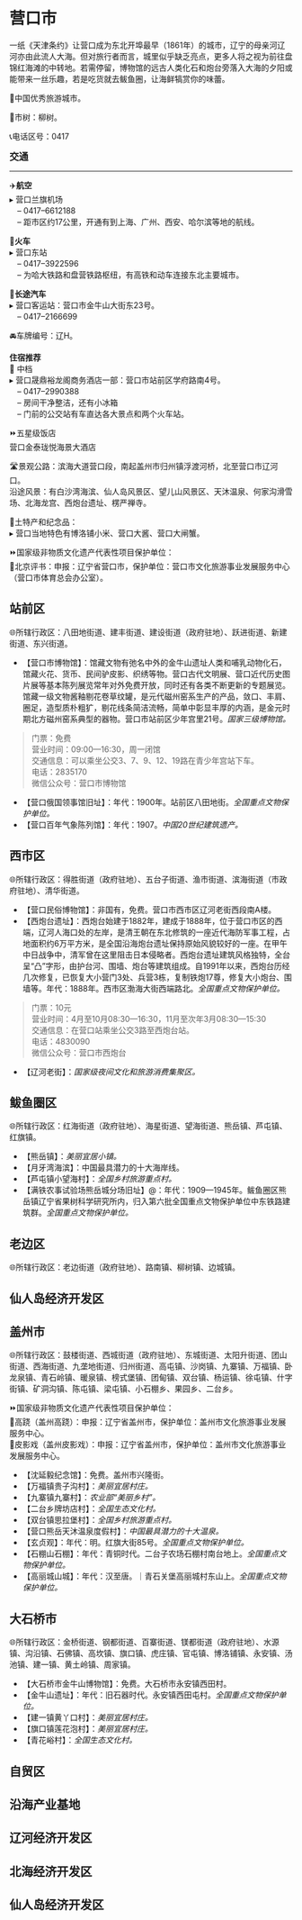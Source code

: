 # 营口市  

一纸《天津条约》让营口成为东北开埠最早（1861年）的城市，辽宁的母亲河辽河亦由此流人大海。但对旅行者而言，城里似乎缺乏亮点，更多人将之视为前往盘锦红海滩的中转地。若需停留，博物馆的远古人类化石和炮台旁落入大海的夕阳或能带来一丝乐趣，若是吃货就去鲅鱼圈，让海鲜犒赏你的味蕾。  

🏅中国优秀旅游城市。  

🌳市树：柳树。  

📞电话区号：0417  

<big>**交通**</big>  
***  
✈️**航空**  
▸ 营口兰旗机场  
　– 0417–6612188  
　– 距市区约17公里，开通有到上海、广州、西安、哈尔滨等地的航线。  

🚈**火车**  
▸ 营口东站  
　– 0417–3922596  
　– 为哈大铁路和盘营铁路枢纽，有高铁和动车连接东北主要城市。  

🚌**长途汽车**  
▸ 营口客运站：营口市金牛山大街东23号。  
　– 0417–2166699  

🚘车牌编号：辽H。  

**住宿推荐**  
🏡 中档  
▸ 营口晟鼎裕龙阁商务酒店一部：营口市站前区学府路南4号。  
　– 0417–2990388  
　– 房间干净整洁，还有小冰箱  
　– 门前的公交站有车直达各大景点和两个火车站。  

⏩五星级饭店  
营口金泰珑悦海景大酒店  

🛣️景观公路：滨海大道营口段，南起盖州市归州镇浮渡河桥，北至营口市辽河口。  
沿途风景：有白沙湾海滨、仙人岛风景区、望儿山风景区、天沐温泉、何家沟滑雪场、北海龙宫、西炮台遗址、楞严禅寺。  

🧊土特产和纪念品：  
▸ 营口当地特色有博洛铺小米、营口大酱、营口大闸蟹。  

⏩国家级非物质文化遗产代表性项目保护单位：  
🔸北京评书：申报：辽宁省营口市，保护单位：营口市文化旅游事业发展服务中心（营口市体育总会办公室）。  

## 站前区  
🌐所辖行政区：八田地街道、建丰街道、建设街道（政府驻地）、跃进街道、新建街道、东兴街道。  

* 【营口市博物馆】：馆藏文物有弛名中外的金牛山遗址人类和哺乳动物化石，馆藏火花、货币、民间驴皮影、织绣等物。营口古代文明展、营口近代历史图片展等基本陈列展览常年对外免费开放，同时还有各类不断更新的专题展览。馆藏一级文物酱釉剔花卷草纹罐，是元代磁州窑系生产的产品，敛口、丰肩、圈足，造型质朴粗犷，剔花线条简洁流畅，简单中彰显丰厚的内涵，是金元时期北方磁州窑系典型的器物。营口市站前区少年宫里21号。*国家三级博物馆。*  
> 门票：免费  
> 营业时间：09:00—16:30，周一闭馆  
> 交通信息：可以乘坐公交3、7、9、12、19路在青少年宫站下车。  
> 电话：2835170  
> 微信公众号：营口市博物馆  
* 【营口俄国领事馆旧址】：年代：1900年。站前区八田地街。*全国重点文物保护单位。*  
* 【营口百年气象陈列馆】：年代：1907。*中国20世纪建筑遗产。*  

## 西市区  
🌐所辖行政区：得胜街道（政府驻地）、五台子街道、渔市街道、滨海街道（市政府驻地）、清华街道。  

* 【营口民俗博物馆】：非国有，免费。营口市西市区辽河老街西段南A楼。  
* 【西炮台遗址】：西炮台始建于1882年，建成于1888年，位于营口市区的西端，辽河人海口处的左岸，是清王朝在东北修筑的一座近代海防军事工程，占地面积约6万平方米，是全国沿海炮台遗址保持原始风貌较好的一座。在甲午中日战争中，清军曾在这里阻击日本侵略者。西炮台遗址建筑风格独特，全台呈“凸”字形，由护台河、围墙、炮台等建筑组成。自1991年以来，西炮台历经几次修复，已恢复大小营门3处、兵营3栋，复制铁炮17尊，修复大小炮台、围墙等。年代：1888年。西市区渤海大街西端路北。*全国重点文物保护单位。*  
> 门票：10元  
> 营业时间：4月至10月08:30—16:30，11月至次年3月08:30—15:30  
> 交通信息：在营口站乘坐公交3路至西炮台站。  
> 电话：4830090  
> 微信公众号：营口市西炮台  
* 【辽河老街】：*国家级夜间文化和旅游消费集聚区。*  

## 鲅鱼圈区  
🌐所辖行政区：红海街道（政府驻地）、海星街道、望海街道、熊岳镇、芦屯镇、红旗镇。  

* 【熊岳镇】：*美丽宜居小镇。*  
* 【月牙湾海滨】：中国最具潜力的十大海岸线。  
* 【芦屯镇小望海村】：*全国乡村旅游重点村。*  
* 【满铁农事试验场熊岳城分场旧址】@：年代：1909—1945年。鲅鱼圈区熊岳镇辽宁省果树科学研究所内，归入第六批全国重点文物保护单位中东铁路建筑群。*全国重点文物保护单位。*  

## 老边区  
🌐所辖行政区：老边街道（政府驻地）、路南镇、柳树镇、边城镇。  

## 仙人岛经济开发区  

## 盖州市  
🌐所辖行政区：鼓楼街道、西城街道（政府驻地）、东城街道、太阳升街道、团山街道、西海街道、九垄地街道、归州街道、高屯镇、沙岗镇、九寨镇、万福镇、卧龙泉镇、青石岭镇、暖泉镇、榜式堡镇、团甸镇、双台镇、杨运镇、徐屯镇、什字街镇、矿洞沟镇、陈屯镇、梁屯镇、小石棚乡、果园乡、二台乡。  

⏩国家级非物质文化遗产代表性项目保护单位：  
🔸高跷（盖州高跷）：申报：辽宁省盖州市，保护单位：盖州市文化旅游事业发展服务中心。  
🔸皮影戏（盖州皮影戏）：申报：辽宁省盖州市，保护单位：盖州市文化旅游事业发展服务中心。  

* 【沈延毅纪念馆】：免费。盖州市兴隆街。  
* 【万福镇贵子沟村】：*美丽宜居村庄。*  
* 【九寨镇九寨村】：*农业部“美丽乡村”。*  
* 【二台乡牌坊店村】：*全国生态文化村。*  
* 【双台镇思拉堡村】：*全国乡村旅游重点村。*  
* 【营口熊岳天沐温泉度假村】：*中国最具潜力的十大温泉。*  
* 【玄贞观】：年代：明。红旗大街85号。*全国重点文物保护单位。*  
* 【石棚山石棚】：年代：青铜时代。二台子农场石棚村南台地上。*全国重点文物保护单位。*  
* 【高丽城山城】：年代：汉至唐。｜青石关堡高丽城村东山上。*全国重点文物保护单位。*  

## 大石桥市  
🌐所辖行政区：金桥街道、钢都街道、百寨街道、镁都街道（政府驻地）、水源镇、沟沿镇、石佛镇、高坎镇、旗口镇、虎庄镇、官屯镇、博洛铺镇、永安镇、汤池镇、建一镇、黄土岭镇、周家镇。  

* 【大石桥市金牛山博物馆】：免费。大石桥市永安镇西田村。  
* 【金牛山遗址】：年代：旧石器时代。永安镇西田屯村。*全国重点文物保护单位。*  
* 【建一镇黄丫口村】：*美丽宜居村庄。*  
* 【旗口镇莲花泡村】：*美丽宜居村庄。*  
* 【青花峪村】：*全国生态文化村。*  

## 自贸区  

## 沿海产业基地  

## 辽河经济开发区  

## 北海经济开发区  

## 仙人岛经济开发区  
